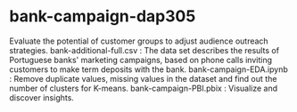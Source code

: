 # bank-campaign-dap305
Evaluate the potential of customer groups to adjust audience outreach strategies.
bank-additional-full.csv : The data set describes the results of Portuguese banks' marketing campaigns, based on phone calls inviting customers to make term deposits with the bank.
bank-campaign-EDA.ipynb : Remove duplicate values, missing values ​​in the dataset and find out the number of clusters for K-means.
bank-campaign-PBI.pbix : Visualize and discover insights.
